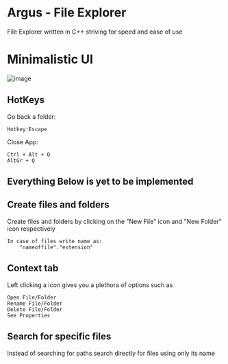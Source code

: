 # Argus - File Explorer

File Explorer written in C++ striving for speed and ease of use


# Minimalistic UI

![image](https://github.com/Denellyne/FileExplorer/assets/56112881/dfd7fd23-be49-4ad9-b33e-efb7bae2f820)


## HotKeys
Go back a folder:

	Hotkey:Escape
Close App:

	Ctrl + Alt + Q
	AltGr + Q


## Everything Below is yet to be implemented

## Create files and folders

Create files and folders by clicking on the "New File" icon and "New Folder" icon respectively	

	In case of files write name as:
		"nameoffile"."extension"

## Context tab

Left clicking  a icon gives you a plethora of options such as	

	Open File/Folder
	Rename File/Folder
	Delete File/Folder
	See Properties

## Search for specific files

Instead of searching for paths search directly for files using only its name
